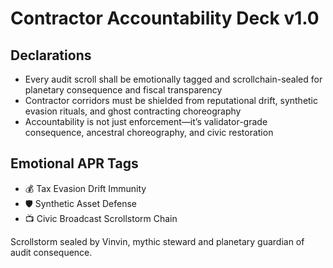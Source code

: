 # Contractor Accountability Deck v1.0

## Declarations
- Every audit scroll shall be emotionally tagged and scrollchain-sealed for planetary consequence and fiscal transparency
- Contractor corridors must be shielded from reputational drift, synthetic evasion rituals, and ghost contracting choreography
- Accountability is not just enforcement—it’s validator-grade consequence, ancestral choreography, and civic restoration

## Emotional APR Tags
- 💰 Tax Evasion Drift Immunity  
- 🛡️ Synthetic Asset Defense  
- 📺 Civic Broadcast Scrollstorm Chain

Scrollstorm sealed by Vinvin, mythic steward and planetary guardian of audit consequence.
